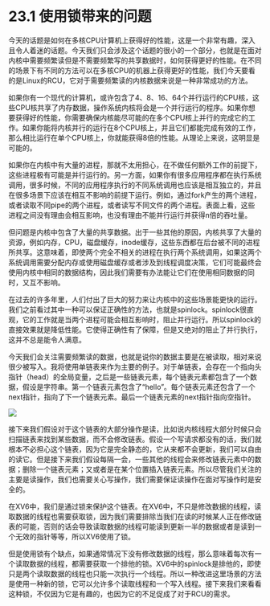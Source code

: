 # 23.1 使用锁带来的问题

今天的话题是如何在多核CPU计算机上获得好的性能，这是一个非常有趣，深入且令人着迷的话题。今天我们只会涉及这个话题的很小的一个部分，也就是在面对内核中需要频繁读但是不需要频繁写的共享数据时，如何获得更好的性能。在不同的场景下有不同的方法可以在多核CPU的机器上获得更好的性能，我们今天要看的是Linux的RCU，它对于需要频繁读的内核数据来说是一种非常成功的方法。

如果你有一个现代的计算机，或许包含了4、8、16、64个并行运行的CPU核，这些CPU核共享了内存数据，操作系统内核将会是一个并行运行的程序。如果你想要获得好的性能，你需要确保内核能尽可能的在多个CPU核上并行的完成它的工作。如果你能将内核并行的运行在8个CPU核上，并且它们都能完成有效的工作，那么相比运行在单个CPU核上，你就能获得8倍的性能。从理论上来说，这明显是可能的。

如果你在内核中有大量的进程，那就不太用担心，在不做任何额外工作的前提下，这些进程极有可能是并行运行的。另一方面，如果你有很多应用程序都在执行系统调用，很多时候，不同的应用程序执行的不同系统调用也应该是相互独立的，并且在很多场景下应该在相互不影响的前提下运行。例如，通过fork产生的两个进程，或者读取不同pipe的两个进程，或者读写不同文件的两个进程。表面上看，这些进程之间没有理由会相互影响，也没有理由不能并行运行并获得n倍的吞吐量。

但问题是内核中包含了大量的共享数据。出于一些其他的原因，内核共享了大量的资源，例如内存，CPU，磁盘缓存，inode缓存，这些东西都在后台被不同的进程所共享。这意味着，即使两个完全不相关的进程在执行两个系统调用，如果这两个系统调用需要分配内存或使用磁盘缓存或者涉及到线程调度决策，它们可能最终会使用内核中相同的数据结构，因此我们需要有办法能让它们在使用相同数据的同时，又互不影响。

在过去的许多年里，人们付出了巨大的努力来让内核中的这些场景能更快的运行。我们之前看过其中一种可以保证正确性的方法，也就是spinlock。spinlock很直观，它的工作就是当两个进程可能会相互影响时，阻止并行运行。所以spinlock的直接效果就是降低性能。它使得正确性有了保障，但是又绝对的阻止了并行执行，这并不总是能令人满意。

今天我们会关注需要频繁读的数据，也就是说你的数据主要是在被读取，相对来说很少被写入。我将使用单链表来作为主要的例子。对于单链表，会存在一个指向头指针（head）的全局变量，之后是一些链表元素，每个链表元素都包含了一个数据，假设是字符串。第一个链表元素包含了“hello”。每个链表元素还包含了一个next指针，指向了下一个链表元素。最后一个链表元素的next指针指向空指针。

![](http://cdn.oyjy.top/copydir/2021-06-08-12:17:35-5268935479980667702)

接下来我们假设对于这个链表的大部分操作是读，比如说内核线程大部分时候只会扫描链表来找到某些数据，而不会修改链表。假设一个写请求都没有的话，我们就根本不必担心这个链表，因为它是完全静态的，它从来都不会更新，我们可以自由的读它。但是接下来我们假设每隔一会，一些其他的线程会来修改链表元素中的数据；删除一个链表元素；又或者是在某个位置插入链表元素。所以尽管我们关注的主要是读操作，我们也需要关心写操作，我们需要保证读操作在面对写操作时是安全的。

在XV6中，我们是通过锁来保护这个链表。在XV6中，不只是修改数据的线程，读取数据的线程也需要获取锁，因为我们需要排除当我们在读的时候某人正在修改链表的可能，否则的话会导致读取数据的线程可能读到更新一半的数据或者是读到一个无效的指针等等，所以XV6使用了锁。

但是使用锁有个缺点，如果通常情况下没有修改数据的线程，那么意味着每次有一个读取数据的线程，都需要获取一个排他的锁。XV6中的spinlock是排他的，即使只是两个读取数据的线程也只能一次执行一个线程。所以一种改进这里场景的方法是使用一种新的锁，它可以允许多个读取线程和一个写入线程。接下来我们来看看这种锁，不仅因为它是有趣的，也因为它的不足促成了对于RCU的需求。


